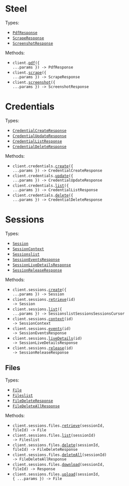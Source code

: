 # Steel

Types:

- <code><a href="./src/resources/top-level.ts">PdfResponse</a></code>
- <code><a href="./src/resources/top-level.ts">ScrapeResponse</a></code>
- <code><a href="./src/resources/top-level.ts">ScreenshotResponse</a></code>

Methods:

- <code title="post /v1/pdf">client.<a href="./src/index.ts">pdf</a>({ ...params }) -> PdfResponse</code>
- <code title="post /v1/scrape">client.<a href="./src/index.ts">scrape</a>({ ...params }) -> ScrapeResponse</code>
- <code title="post /v1/screenshot">client.<a href="./src/index.ts">screenshot</a>({ ...params }) -> ScreenshotResponse</code>

# Credentials

Types:

- <code><a href="./src/resources/credentials.ts">CredentialCreateResponse</a></code>
- <code><a href="./src/resources/credentials.ts">CredentialUpdateResponse</a></code>
- <code><a href="./src/resources/credentials.ts">CredentialListResponse</a></code>
- <code><a href="./src/resources/credentials.ts">CredentialDeleteResponse</a></code>

Methods:

- <code title="post /v1/credentials">client.credentials.<a href="./src/resources/credentials.ts">create</a>({ ...params }) -> CredentialCreateResponse</code>
- <code title="put /v1/credentials">client.credentials.<a href="./src/resources/credentials.ts">update</a>({ ...params }) -> CredentialUpdateResponse</code>
- <code title="get /v1/credentials">client.credentials.<a href="./src/resources/credentials.ts">list</a>({ ...params }) -> CredentialListResponse</code>
- <code title="delete /v1/credentials">client.credentials.<a href="./src/resources/credentials.ts">delete</a>({ ...params }) -> CredentialDeleteResponse</code>

# Sessions

Types:

- <code><a href="./src/resources/sessions/sessions.ts">Session</a></code>
- <code><a href="./src/resources/sessions/sessions.ts">SessionContext</a></code>
- <code><a href="./src/resources/sessions/sessions.ts">Sessionslist</a></code>
- <code><a href="./src/resources/sessions/sessions.ts">SessionEventsResponse</a></code>
- <code><a href="./src/resources/sessions/sessions.ts">SessionLiveDetailsResponse</a></code>
- <code><a href="./src/resources/sessions/sessions.ts">SessionReleaseResponse</a></code>

Methods:

- <code title="post /v1/sessions">client.sessions.<a href="./src/resources/sessions/sessions.ts">create</a>({ ...params }) -> Session</code>
- <code title="get /v1/sessions/{id}">client.sessions.<a href="./src/resources/sessions/sessions.ts">retrieve</a>(id) -> Session</code>
- <code title="get /v1/sessions">client.sessions.<a href="./src/resources/sessions/sessions.ts">list</a>({ ...params }) -> SessionslistSessionsSessionsCursor</code>
- <code title="get /v1/sessions/{id}/context">client.sessions.<a href="./src/resources/sessions/sessions.ts">context</a>(id) -> SessionContext</code>
- <code title="get /v1/sessions/{id}/events">client.sessions.<a href="./src/resources/sessions/sessions.ts">events</a>(id) -> SessionEventsResponse</code>
- <code title="get /v1/sessions/{id}/live-details">client.sessions.<a href="./src/resources/sessions/sessions.ts">liveDetails</a>(id) -> SessionLiveDetailsResponse</code>
- <code title="post /v1/sessions/{id}/release">client.sessions.<a href="./src/resources/sessions/sessions.ts">release</a>(id) -> SessionReleaseResponse</code>

## Files

Types:

- <code><a href="./src/resources/sessions/files.ts">File</a></code>
- <code><a href="./src/resources/sessions/files.ts">Fileslist</a></code>
- <code><a href="./src/resources/sessions/files.ts">FileDeleteResponse</a></code>
- <code><a href="./src/resources/sessions/files.ts">FileDeleteAllResponse</a></code>

Methods:

- <code title="get /v1/sessions/{sessionId}/files/{fileId}">client.sessions.files.<a href="./src/resources/sessions/files.ts">retrieve</a>(sessionId, fileId) -> File</code>
- <code title="get /v1/sessions/{sessionId}/files">client.sessions.files.<a href="./src/resources/sessions/files.ts">list</a>(sessionId) -> Fileslist</code>
- <code title="delete /v1/sessions/{sessionId}/files/{fileId}">client.sessions.files.<a href="./src/resources/sessions/files.ts">delete</a>(sessionId, fileId) -> FileDeleteResponse</code>
- <code title="delete /v1/sessions/{sessionId}/files">client.sessions.files.<a href="./src/resources/sessions/files.ts">deleteAll</a>(sessionId) -> FileDeleteAllResponse</code>
- <code title="get /v1/sessions/{sessionId}/files/{fileId}/download">client.sessions.files.<a href="./src/resources/sessions/files.ts">download</a>(sessionId, fileId) -> Response</code>
- <code title="post /v1/sessions/{sessionId}/files">client.sessions.files.<a href="./src/resources/sessions/files.ts">upload</a>(sessionId, { ...params }) -> File</code>
